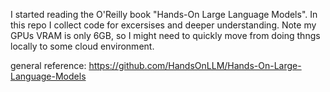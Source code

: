 I started reading the O'Reilly book "Hands-On Large Language Models". In this repo I collect code for excersises and deeper understanding. Note my GPUs VRAM is only 6GB, so I might need to quickly move from doing thngs locally to some cloud environment.

general reference:
https://github.com/HandsOnLLM/Hands-On-Large-Language-Models 
